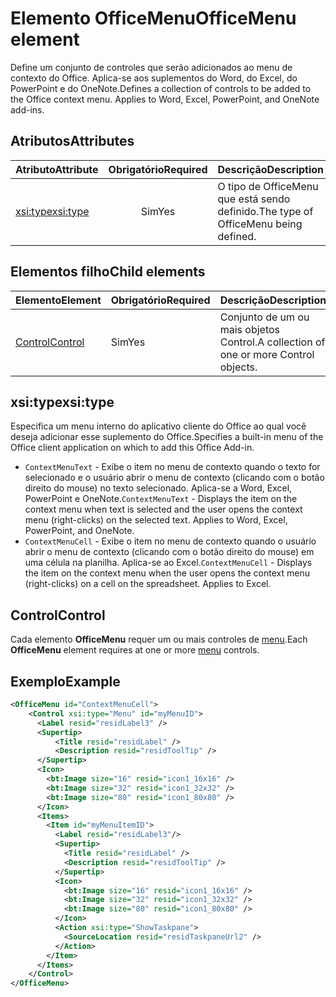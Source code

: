 # <a name="officemenu-element"></a><span data-ttu-id="6acfc-101">Elemento OfficeMenu</span><span class="sxs-lookup"><span data-stu-id="6acfc-101">OfficeMenu element</span></span>

<span data-ttu-id="6acfc-p101">Define um conjunto de controles que serão adicionados ao menu de contexto do Office. Aplica-se aos suplementos do Word, do Excel, do PowerPoint e do OneNote.</span><span class="sxs-lookup"><span data-stu-id="6acfc-p101">Defines a collection of controls to be added to the Office context menu. Applies to Word, Excel, PowerPoint, and OneNote add-ins.</span></span>

## <a name="attributes"></a><span data-ttu-id="6acfc-104">Atributos</span><span class="sxs-lookup"><span data-stu-id="6acfc-104">Attributes</span></span>

| <span data-ttu-id="6acfc-105">Atributo</span><span class="sxs-lookup"><span data-stu-id="6acfc-105">Attribute</span></span>            | <span data-ttu-id="6acfc-106">Obrigatório</span><span class="sxs-lookup"><span data-stu-id="6acfc-106">Required</span></span> | <span data-ttu-id="6acfc-107">Descrição</span><span class="sxs-lookup"><span data-stu-id="6acfc-107">Description</span></span>                          |
|:---------------------|:--------:|:-------------------------------------|
| [<span data-ttu-id="6acfc-108">xsi:type</span><span class="sxs-lookup"><span data-stu-id="6acfc-108">xsi:type</span></span>](#xsitype) | <span data-ttu-id="6acfc-109">Sim</span><span class="sxs-lookup"><span data-stu-id="6acfc-109">Yes</span></span>      | <span data-ttu-id="6acfc-110">O tipo de OfficeMenu que está sendo definido.</span><span class="sxs-lookup"><span data-stu-id="6acfc-110">The type of OfficeMenu being defined.</span></span>|

## <a name="child-elements"></a><span data-ttu-id="6acfc-111">Elementos filho</span><span class="sxs-lookup"><span data-stu-id="6acfc-111">Child elements</span></span>

|  <span data-ttu-id="6acfc-112">Elemento</span><span class="sxs-lookup"><span data-stu-id="6acfc-112">Element</span></span> |  <span data-ttu-id="6acfc-113">Obrigatório</span><span class="sxs-lookup"><span data-stu-id="6acfc-113">Required</span></span>  |  <span data-ttu-id="6acfc-114">Descrição</span><span class="sxs-lookup"><span data-stu-id="6acfc-114">Description</span></span>  |
|:-----|:-----|:-----|
|  [<span data-ttu-id="6acfc-115">Control</span><span class="sxs-lookup"><span data-stu-id="6acfc-115">Control</span></span>](#control)    | <span data-ttu-id="6acfc-116">Sim</span><span class="sxs-lookup"><span data-stu-id="6acfc-116">Yes</span></span> |  <span data-ttu-id="6acfc-117">Conjunto de um ou mais objetos Control.</span><span class="sxs-lookup"><span data-stu-id="6acfc-117">A collection of one or more Control objects.</span></span>  |

## <a name="xsitype"></a><span data-ttu-id="6acfc-118">xsi:type</span><span class="sxs-lookup"><span data-stu-id="6acfc-118">xsi:type</span></span>

<span data-ttu-id="6acfc-119">Especifica um menu interno do aplicativo cliente do Office ao qual você deseja adicionar esse suplemento do Office.</span><span class="sxs-lookup"><span data-stu-id="6acfc-119">Specifies a built-in menu of the Office client application on which to add this Office Add-in.</span></span>

- <span data-ttu-id="6acfc-p102">`ContextMenuText` - Exibe o item no menu de contexto quando o texto for selecionado e o usuário abrir o menu de contexto (clicando com o botão direito do mouse) no texto selecionado. Aplica-se a Word, Excel, PowerPoint e OneNote.</span><span class="sxs-lookup"><span data-stu-id="6acfc-p102">`ContextMenuText` -  Displays the item on the context menu when text is selected and the user opens the context menu (right-clicks) on the selected text. Applies to Word, Excel, PowerPoint, and OneNote.</span></span>
- <span data-ttu-id="6acfc-p103">`ContextMenuCell` - Exibe o item no menu de contexto quando o usuário abrir o menu de contexto (clicando com o botão direito do mouse) em uma célula na planilha. Aplica-se ao Excel.</span><span class="sxs-lookup"><span data-stu-id="6acfc-p103">`ContextMenuCell` -  Displays the item on the context menu when the user opens the context menu (right-clicks) on a cell on the spreadsheet. Applies to Excel.</span></span> 

## <a name="control"></a><span data-ttu-id="6acfc-124">Control</span><span class="sxs-lookup"><span data-stu-id="6acfc-124">Control</span></span>

<span data-ttu-id="6acfc-125">Cada elemento **OfficeMenu** requer um ou mais controles de [menu](control.md#menu-dropdown-button-controls).</span><span class="sxs-lookup"><span data-stu-id="6acfc-125">Each **OfficeMenu** element requires at one or more [menu](control.md#menu-dropdown-button-controls) controls.</span></span> 

## <a name="example"></a><span data-ttu-id="6acfc-126">Exemplo</span><span class="sxs-lookup"><span data-stu-id="6acfc-126">Example</span></span>

```xml
<OfficeMenu id="ContextMenuCell">
    <Control xsi:type="Menu" id="myMenuID">
      <Label resid="residLabel3" />
      <Supertip>
          <Title resid="residLabel" />
          <Description resid="residToolTip" />
      </Supertip>   
      <Icon>
        <bt:Image size="16" resid="icon1_16x16" />
        <bt:Image size="32" resid="icon1_32x32" />
        <bt:Image size="80" resid="icon1_80x80" />
      </Icon>    
      <Items>
        <Item id="myMenuItemID">
          <Label resid="residLabel3"/>
          <Supertip>
            <Title resid="residLabel" />
            <Description resid="residToolTip" />
          </Supertip>
          <Icon>
            <bt:Image size="16" resid="icon1_16x16" />
            <bt:Image size="32" resid="icon1_32x32" />
            <bt:Image size="80" resid="icon1_80x80" />
          </Icon>    
          <Action xsi:type="ShowTaskpane">
            <SourceLocation resid="residTaskpaneUrl2" />    
          </Action>    
        </Item>
      </Items>
    </Control>   
</OfficeMenu>
```
